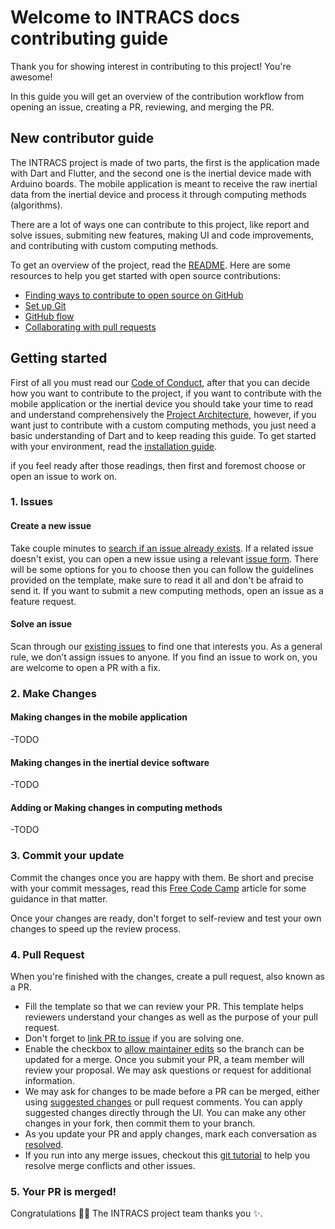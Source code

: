 # Welcome to INTRACS docs contributing guide

Thank you for showing interest in contributing to this project! You're awesome!

In this guide you will get an overview of the contribution workflow from opening an issue, creating a PR, reviewing, and merging the PR.

## New contributor guide

The INTRACS project is made of two parts, the first is the application made with Dart and Flutter, 
and the second one is the inertial device made with Arduino boards. The mobile application is meant to 
receive the raw inertial data from the inertial device and process it through computing methods (algorithms).

There are a lot of ways one can contribute to this project, like report and solve issues, submiting new features,
making UI and code improvements, and contributing with custom computing methods.

To get an overview of the project, read the [README](../README.md). Here are some resources to help you get started with open source contributions:

- [Finding ways to contribute to open source on GitHub](https://docs.github.com/en/get-started/exploring-projects-on-github/finding-ways-to-contribute-to-open-source-on-github)
- [Set up Git](https://docs.github.com/en/get-started/quickstart/set-up-git)
- [GitHub flow](https://docs.github.com/en/get-started/quickstart/github-flow)
- [Collaborating with pull requests](https://docs.github.com/en/github/collaborating-with-pull-requests)


## Getting started

First of all you must read our [Code of Conduct](CODE_OF_CONDUCT.md), after that you can decide how you want to
contribute to the project, if you want to contribute with the mobile application or the inertial device you should 
take your time to read and understand comprehensively the [Project Architecture](PROJECT_ARCHITECTURE.md), however,
if you want just to contribute with a custom computing methods, you just need a basic understanding of Dart and to
keep reading this guide. To get started with your environment, read the [installation guide](GET_STARTED.md). 

if you feel ready after those readings, then first and foremost choose or open an issue to work on.

### 1. Issues

#### Create a new issue

Take couple minutes to [search if an issue already exists](https://docs.github.com/en/github/searching-for-information-on-github/searching-on-github/searching-issues-and-pull-requests#search-by-the-title-body-or-comments). If a related issue doesn't exist, you can open a new issue using a relevant [issue form](https://github.com/brunotacca/INTRACS/issues/new/choose). There will be some options for you to choose then you can follow the guidelines provided on the template, make sure to read it all and don't be afraid to send it. If you want to submit a new computing methods, open an issue as a feature request.

#### Solve an issue

Scan through our [existing issues](https://github.com/brunotacca/INTRACS/issues) to find one that interests you. As a general rule, we don’t assign issues to anyone. If you find an issue to work on, you are welcome to open a PR with a fix.

### 2. Make Changes

#### Making changes in the mobile application

-TODO

#### Making changes in the inertial device software

-TODO

#### Adding or Making changes in computing methods

-TODO

### 3. Commit your update

Commit the changes once you are happy with them. Be short and precise with your commit messages, read this [Free Code Camp](https://www.freecodecamp.org/news/writing-good-commit-messages-a-practical-guide/) article for some guidance in that matter.

Once your changes are ready, don't forget to self-review and test your own changes to speed up the review process.

### 4. Pull Request

When you're finished with the changes, create a pull request, also known as a PR.
- Fill the template so that we can review your PR. This template helps reviewers understand your changes as well as the purpose of your pull request. 
- Don't forget to [link PR to issue](https://docs.github.com/en/issues/tracking-your-work-with-issues/linking-a-pull-request-to-an-issue) if you are solving one.
- Enable the checkbox to [allow maintainer edits](https://docs.github.com/en/github/collaborating-with-issues-and-pull-requests/allowing-changes-to-a-pull-request-branch-created-from-a-fork) so the branch can be updated for a merge. 
Once you submit your PR, a team member will review your proposal. We may ask questions or request for additional information.
- We may ask for changes to be made before a PR can be merged, either using [suggested changes](https://docs.github.com/en/github/collaborating-with-issues-and-pull-requests/incorporating-feedback-in-your-pull-request) or pull request comments. You can apply suggested changes directly through the UI. You can make any other changes in your fork, then commit them to your branch.
- As you update your PR and apply changes, mark each conversation as [resolved](https://docs.github.com/en/github/collaborating-with-issues-and-pull-requests/commenting-on-a-pull-request#resolving-conversations).
- If you run into any merge issues, checkout this [git tutorial](https://lab.github.com/githubtraining/managing-merge-conflicts) to help you resolve merge conflicts and other issues.

### 5. Your PR is merged!

Congratulations :tada::tada: The INTRACS project team thanks you :sparkles:. 

